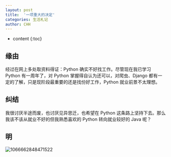 ```yaml
---
layout: post
title:  '一项重大的决定'
categories: 生活札记
author: CHH
---
```


* content
{:toc}








## 缘由

经过在网上多处取资料得证：Python 确实不好找工作。尽管现在我已学习 Python 有一周年了，对 Python 掌握得自认为还可以，对爬虫、Django 都有一定的了解，只是现阶段最重要的还是找份好工作，Python 就业前景不太理想。



## 纠结

我很讨厌半途而废，也讨厌见异思迁，也希望在 Python 这条路上坚持下去。那么我该不该从就业不好的但我熟悉喜欢的 Python 转向就业较好的 Java 呢？



## 明

![1066662848471522](https://upload-images.jianshu.io/upload_images/5690299-d7982e77851c029c.jpg?imageMogr2/auto-orient/strip%7CimageView2/2/w/1240)



